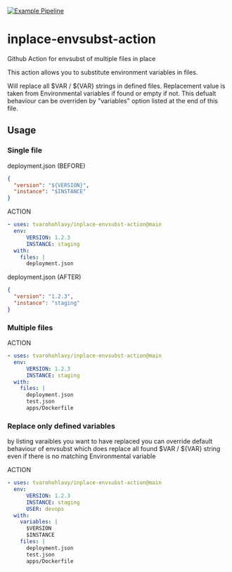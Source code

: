 [![Example Pipeline](https://github.com/tvarohohlavy/inplace-envsubst-action/actions/workflows/example.yml/badge.svg)](https://github.com/tvarohohlavy/inplace-envsubst-action/actions/workflows/example.yml)

# inplace-envsubst-action
Github Action for envsubst of multiple files in place

This action allows you to substitute environment variables in files.

Will replace all $VAR / ${VAR} strings in defined files. Replacement value is taken from Environmental variables if found or empty if not.
This defualt behaviour can be overriden by "variables" option listed at the end of this file.

## Usage

### Single file
deployment.json (BEFORE)
```json
{
  "version": "${VERSION}",
  "instance": "$INSTANCE"
}
```

ACTION
```yaml
- uses: tvarohohlavy/inplace-envsubst-action@main
  env:
      VERSION: 1.2.3
      INSTANCE: staging
  with:
    files: |
      deployment.json
```


deployment.json (AFTER)
```json
{
  "version": "1.2.3",
  "instance": "staging"
}
```

### Multiple files

ACTION
```yaml
- uses: tvarohohlavy/inplace-envsubst-action@main
  env:
      VERSION: 1.2.3
      INSTANCE: staging
  with:
    files: |
      deployment.json
      test.json
      apps/Dockerfile
```


### Replace only defined variables
by listing varaibles you want to have replaced you can override default behaviour of envsubst which does replace all found $VAR / ${VAR} string even if there is no matching Environmental variable

ACTION
```yaml
- uses: tvarohohlavy/inplace-envsubst-action@main
  env:
      VERSION: 1.2.3
      INSTANCE: staging
      USER: devops
  with:
    variables: |
      $VERSION
      $INSTANCE
    files: |
      deployment.json
      test.json
      apps/Dockerfile
```
